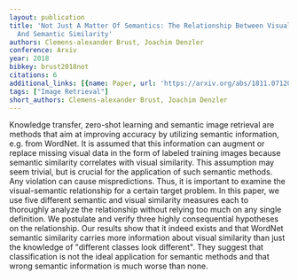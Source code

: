 ```yaml
---
layout: publication
title: 'Not Just A Matter Of Semantics: The Relationship Between Visual Similarity
  And Semantic Similarity'
authors: Clemens-alexander Brust, Joachim Denzler
conference: Arxiv
year: 2018
bibkey: brust2018not
citations: 6
additional_links: [{name: Paper, url: 'https://arxiv.org/abs/1811.07120'}]
tags: ["Image Retrieval"]
short_authors: Clemens-alexander Brust, Joachim Denzler
---
```

Knowledge transfer, zero-shot learning and semantic image retrieval are
methods that aim at improving accuracy by utilizing semantic information, e.g.
from WordNet. It is assumed that this information can augment or replace
missing visual data in the form of labeled training images because semantic
similarity correlates with visual similarity. This assumption may seem trivial,
but is crucial for the application of such semantic methods. Any violation can
cause mispredictions. Thus, it is important to examine the visual-semantic
relationship for a certain target problem. In this paper, we use five different
semantic and visual similarity measures each to thoroughly analyze the
relationship without relying too much on any single definition. We postulate
and verify three highly consequential hypotheses on the relationship. Our
results show that it indeed exists and that WordNet semantic similarity carries
more information about visual similarity than just the knowledge of "different
classes look different". They suggest that classification is not the ideal
application for semantic methods and that wrong semantic information is much
worse than none.